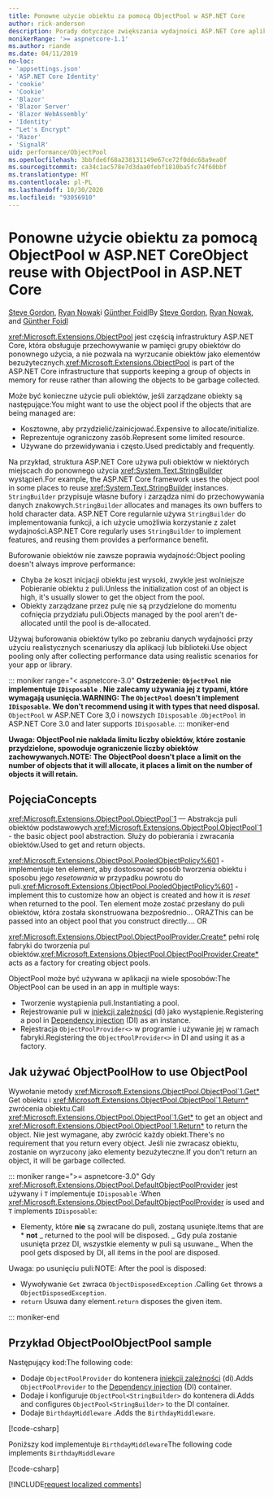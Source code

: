 ```yaml
---
title: Ponowne użycie obiektu za pomocą ObjectPool w ASP.NET Core
author: rick-anderson
description: Porady dotyczące zwiększania wydajności ASP.NET Core aplikacji przy użyciu programu ObjectPool.
monikerRange: '>= aspnetcore-1.1'
ms.author: riande
ms.date: 04/11/2019
no-loc:
- 'appsettings.json'
- 'ASP.NET Core Identity'
- 'cookie'
- 'Cookie'
- 'Blazor'
- 'Blazor Server'
- 'Blazor WebAssembly'
- 'Identity'
- "Let's Encrypt"
- 'Razor'
- 'SignalR'
uid: performance/ObjectPool
ms.openlocfilehash: 3bbfde6f68a238131149e67ce72f0ddc68a9ea0f
ms.sourcegitcommit: ca34c1ac578e7d3daa0febf1810ba5fc74f60bbf
ms.translationtype: MT
ms.contentlocale: pl-PL
ms.lasthandoff: 10/30/2020
ms.locfileid: "93056910"
---
```

# <a name="object-reuse-with-objectpool-in-aspnet-core"></a><span data-ttu-id="5f511-103">Ponowne użycie obiektu za pomocą ObjectPool w ASP.NET Core</span><span class="sxs-lookup"><span data-stu-id="5f511-103">Object reuse with ObjectPool in ASP.NET Core</span></span>

<span data-ttu-id="5f511-104">[Steve Gordon](https://twitter.com/stevejgordon), [Ryan Nowak](https://github.com/rynowak)i [Günther Foidl](https://github.com/gfoidl)</span><span class="sxs-lookup"><span data-stu-id="5f511-104">By [Steve Gordon](https://twitter.com/stevejgordon), [Ryan Nowak](https://github.com/rynowak), and [Günther Foidl](https://github.com/gfoidl)</span></span>

<span data-ttu-id="5f511-105"><xref:Microsoft.Extensions.ObjectPool> jest częścią infrastruktury ASP.NET Core, która obsługuje przechowywanie w pamięci grupy obiektów do ponownego użycia, a nie pozwala na wyrzucanie obiektów jako elementów bezużytecznych.</span><span class="sxs-lookup"><span data-stu-id="5f511-105"><xref:Microsoft.Extensions.ObjectPool> is part of the ASP.NET Core infrastructure that supports keeping a group of objects in memory for reuse rather than allowing the objects to be garbage collected.</span></span>

<span data-ttu-id="5f511-106">Może być konieczne użycie puli obiektów, jeśli zarządzane obiekty są następujące:</span><span class="sxs-lookup"><span data-stu-id="5f511-106">You might want to use the object pool if the objects that are being managed are:</span></span>

- <span data-ttu-id="5f511-107">Kosztowne, aby przydzielić/zainicjować.</span><span class="sxs-lookup"><span data-stu-id="5f511-107">Expensive to allocate/initialize.</span></span>
- <span data-ttu-id="5f511-108">Reprezentuje ograniczony zasób.</span><span class="sxs-lookup"><span data-stu-id="5f511-108">Represent some limited resource.</span></span>
- <span data-ttu-id="5f511-109">Używane do przewidywania i często.</span><span class="sxs-lookup"><span data-stu-id="5f511-109">Used predictably and frequently.</span></span>

<span data-ttu-id="5f511-110">Na przykład, struktura ASP.NET Core używa puli obiektów w niektórych miejscach do ponownego użycia <xref:System.Text.StringBuilder> wystąpień.</span><span class="sxs-lookup"><span data-stu-id="5f511-110">For example, the ASP.NET Core framework uses the object pool in some places to reuse <xref:System.Text.StringBuilder> instances.</span></span> <span data-ttu-id="5f511-111">`StringBuilder` przypisuje własne bufory i zarządza nimi do przechowywania danych znakowych.</span><span class="sxs-lookup"><span data-stu-id="5f511-111">`StringBuilder` allocates and manages its own buffers to hold character data.</span></span> <span data-ttu-id="5f511-112">ASP.NET Core regularnie używa `StringBuilder` do implementowania funkcji, a ich użycie umożliwia korzystanie z zalet wydajności.</span><span class="sxs-lookup"><span data-stu-id="5f511-112">ASP.NET Core regularly uses `StringBuilder` to implement features, and reusing them provides a performance benefit.</span></span>

<span data-ttu-id="5f511-113">Buforowanie obiektów nie zawsze poprawia wydajność:</span><span class="sxs-lookup"><span data-stu-id="5f511-113">Object pooling doesn't always improve performance:</span></span>

- <span data-ttu-id="5f511-114">Chyba że koszt inicjacji obiektu jest wysoki, zwykle jest wolniejsze Pobieranie obiektu z puli.</span><span class="sxs-lookup"><span data-stu-id="5f511-114">Unless the initialization cost of an object is high, it's usually slower to get the object from the pool.</span></span>
- <span data-ttu-id="5f511-115">Obiekty zarządzane przez pulę nie są przydzielone do momentu cofnięcia przydziału puli.</span><span class="sxs-lookup"><span data-stu-id="5f511-115">Objects managed by the pool aren't de-allocated until the pool is de-allocated.</span></span>

<span data-ttu-id="5f511-116">Używaj buforowania obiektów tylko po zebraniu danych wydajności przy użyciu realistycznych scenariuszy dla aplikacji lub biblioteki.</span><span class="sxs-lookup"><span data-stu-id="5f511-116">Use object pooling only after collecting performance data using realistic scenarios for your app or library.</span></span>

::: moniker range="< aspnetcore-3.0"
<span data-ttu-id="5f511-117">**Ostrzeżenie: `ObjectPool` nie implementuje `IDisposable` . Nie zalecamy używania jej z typami, które wymagają usunięcia.**</span><span class="sxs-lookup"><span data-stu-id="5f511-117">**WARNING: The `ObjectPool` doesn't implement `IDisposable`. We don't recommend using it with types that need disposal.**</span></span> <span data-ttu-id="5f511-118">`ObjectPool` w ASP.NET Core 3,0 i nowszych `IDisposable` .</span><span class="sxs-lookup"><span data-stu-id="5f511-118">`ObjectPool` in ASP.NET Core 3.0 and later supports `IDisposable`.</span></span>
::: moniker-end

<span data-ttu-id="5f511-119">**Uwaga: ObjectPool nie nakłada limitu liczby obiektów, które zostanie przydzielone, spowoduje ograniczenie liczby obiektów zachowywanych.**</span><span class="sxs-lookup"><span data-stu-id="5f511-119">**NOTE: The ObjectPool doesn't place a limit on the number of objects that it will allocate, it places a limit on the number of objects it will retain.**</span></span>

## <a name="concepts"></a><span data-ttu-id="5f511-120">Pojęcia</span><span class="sxs-lookup"><span data-stu-id="5f511-120">Concepts</span></span>

<span data-ttu-id="5f511-121"><xref:Microsoft.Extensions.ObjectPool.ObjectPool`1> — Abstrakcja puli obiektów podstawowych.</span><span class="sxs-lookup"><span data-stu-id="5f511-121"><xref:Microsoft.Extensions.ObjectPool.ObjectPool`1> - the basic object pool abstraction.</span></span> <span data-ttu-id="5f511-122">Służy do pobierania i zwracania obiektów.</span><span class="sxs-lookup"><span data-stu-id="5f511-122">Used to get and return objects.</span></span>

<span data-ttu-id="5f511-123"><xref:Microsoft.Extensions.ObjectPool.PooledObjectPolicy%601> -implementuje ten element, aby dostosować sposób tworzenia obiektu i sposobu jego *resetowania* w przypadku powrotu do puli.</span><span class="sxs-lookup"><span data-stu-id="5f511-123"><xref:Microsoft.Extensions.ObjectPool.PooledObjectPolicy%601> - implement this to customize how an object is created and how it is *reset* when returned to the pool.</span></span> <span data-ttu-id="5f511-124">Ten element może zostać przesłany do puli obiektów, która została skonstruowana bezpośrednio... ORAZ</span><span class="sxs-lookup"><span data-stu-id="5f511-124">This can be passed into an object pool that you construct directly.... OR</span></span>

<span data-ttu-id="5f511-125"><xref:Microsoft.Extensions.ObjectPool.ObjectPoolProvider.Create*> pełni rolę fabryki do tworzenia pul obiektów.</span><span class="sxs-lookup"><span data-stu-id="5f511-125"><xref:Microsoft.Extensions.ObjectPool.ObjectPoolProvider.Create*> acts as a factory for creating object pools.</span></span>
<!-- REview, there is no ObjectPoolProvider<T> -->

<span data-ttu-id="5f511-126">ObjectPool może być używana w aplikacji na wiele sposobów:</span><span class="sxs-lookup"><span data-stu-id="5f511-126">The ObjectPool can be used in an app in multiple ways:</span></span>

* <span data-ttu-id="5f511-127">Tworzenie wystąpienia puli.</span><span class="sxs-lookup"><span data-stu-id="5f511-127">Instantiating a pool.</span></span>
* <span data-ttu-id="5f511-128">Rejestrowanie puli w [iniekcji zależności](xref:fundamentals/dependency-injection) (di) jako wystąpienie.</span><span class="sxs-lookup"><span data-stu-id="5f511-128">Registering a pool in [Dependency injection](xref:fundamentals/dependency-injection) (DI) as an instance.</span></span>
* <span data-ttu-id="5f511-129">Rejestracja `ObjectPoolProvider<>` w programie i używanie jej w ramach fabryki.</span><span class="sxs-lookup"><span data-stu-id="5f511-129">Registering the `ObjectPoolProvider<>` in DI and using it as a factory.</span></span>

## <a name="how-to-use-objectpool"></a><span data-ttu-id="5f511-130">Jak używać ObjectPool</span><span class="sxs-lookup"><span data-stu-id="5f511-130">How to use ObjectPool</span></span>

<span data-ttu-id="5f511-131">Wywołanie metody <xref:Microsoft.Extensions.ObjectPool.ObjectPool`1.Get*> Get obiektu i <xref:Microsoft.Extensions.ObjectPool.ObjectPool`1.Return*> zwrócenia obiektu.</span><span class="sxs-lookup"><span data-stu-id="5f511-131">Call <xref:Microsoft.Extensions.ObjectPool.ObjectPool`1.Get*> to get an object and <xref:Microsoft.Extensions.ObjectPool.ObjectPool`1.Return*> to return the object.</span></span>  <span data-ttu-id="5f511-132">Nie jest wymagane, aby zwrócić każdy obiekt.</span><span class="sxs-lookup"><span data-stu-id="5f511-132">There's no requirement that you return every object.</span></span> <span data-ttu-id="5f511-133">Jeśli nie zwracasz obiektu, zostanie on wyrzucony jako elementy bezużyteczne.</span><span class="sxs-lookup"><span data-stu-id="5f511-133">If you don't return an object, it will be garbage collected.</span></span>

::: moniker range=">= aspnetcore-3.0"
<span data-ttu-id="5f511-134">Gdy <xref:Microsoft.Extensions.ObjectPool.DefaultObjectPoolProvider> jest używany i `T` implementuje `IDisposable` :</span><span class="sxs-lookup"><span data-stu-id="5f511-134">When <xref:Microsoft.Extensions.ObjectPool.DefaultObjectPoolProvider> is used and `T` implements `IDisposable`:</span></span>

* <span data-ttu-id="5f511-135">Elementy, które **nie** są zwracane do puli, zostaną usunięte.</span><span class="sxs-lookup"><span data-stu-id="5f511-135">Items that are \* **not** _ returned to the pool will be disposed.</span></span>
<span data-ttu-id="5f511-136">_ Gdy pula zostanie usunięta przez DI, wszystkie elementy w puli są usuwane.</span><span class="sxs-lookup"><span data-stu-id="5f511-136">_ When the pool gets disposed by DI, all items in the pool are disposed.</span></span>

<span data-ttu-id="5f511-137">Uwaga: po usunięciu puli:</span><span class="sxs-lookup"><span data-stu-id="5f511-137">NOTE: After the pool is disposed:</span></span>

* <span data-ttu-id="5f511-138">Wywoływanie `Get` zwraca `ObjectDisposedException` .</span><span class="sxs-lookup"><span data-stu-id="5f511-138">Calling `Get` throws a `ObjectDisposedException`.</span></span>
* <span data-ttu-id="5f511-139">`return` Usuwa dany element.</span><span class="sxs-lookup"><span data-stu-id="5f511-139">`return` disposes the given item.</span></span>

::: moniker-end

## <a name="objectpool-sample"></a><span data-ttu-id="5f511-140">Przykład ObjectPool</span><span class="sxs-lookup"><span data-stu-id="5f511-140">ObjectPool sample</span></span>

<span data-ttu-id="5f511-141">Następujący kod:</span><span class="sxs-lookup"><span data-stu-id="5f511-141">The following code:</span></span>

* <span data-ttu-id="5f511-142">Dodaje `ObjectPoolProvider` do kontenera [iniekcji zależności](xref:fundamentals/dependency-injection) (di).</span><span class="sxs-lookup"><span data-stu-id="5f511-142">Adds `ObjectPoolProvider` to the [Dependency injection](xref:fundamentals/dependency-injection) (DI) container.</span></span>
* <span data-ttu-id="5f511-143">Dodaje i konfiguruje `ObjectPool<StringBuilder>` do kontenera di.</span><span class="sxs-lookup"><span data-stu-id="5f511-143">Adds and configures `ObjectPool<StringBuilder>` to the DI container.</span></span>
* <span data-ttu-id="5f511-144">Dodaje `BirthdayMiddleware` .</span><span class="sxs-lookup"><span data-stu-id="5f511-144">Adds the `BirthdayMiddleware`.</span></span>

[!code-csharp[](ObjectPool/ObjectPoolSample/Startup.cs?name=snippet)]

<span data-ttu-id="5f511-145">Poniższy kod implementuje `BirthdayMiddleware`</span><span class="sxs-lookup"><span data-stu-id="5f511-145">The following code implements `BirthdayMiddleware`</span></span>

[!code-csharp[](ObjectPool/ObjectPoolSample/BirthdayMiddleware.cs?name=snippet)]

[!INCLUDE[request localized comments](~/includes/code-comments-loc.md)]
